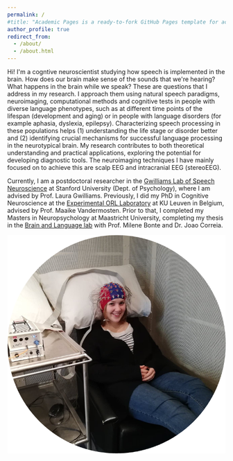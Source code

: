 ```yaml
---
permalink: /
#title: "Academic Pages is a ready-to-fork GitHub Pages template for academic personal websites"
author_profile: true
redirect_from: 
  - /about/
  - /about.html
---
```

Hi! I'm a cogntive neuroscientist studying how speech is implemented in the brain. 
How does our brain make sense of the sounds that we're hearing? 
What happens in the brain while we speak? 
These are questions that I address in my research. I approach them using natural speech paradigms, neuroimaging, computational methods and cognitive tests in people with diverse language phenotypes, such as at different time points of the lifespan (development and aging) or in people with language disorders (for example aphasia, dyslexia, epilepsy). Characterizing speech processing in these populations helps (1) understanding the life stage or disorder better and (2) identifying crucial mechanisms for successful language processing in the neurotypical brain. My research contributes to both theoretical understanding and practical applications, exploring the potential for developing diagnostic tools. The neuroimaging techniques I have mainly focused on to achieve this are scalp EEG and intracranial EEG (stereoEEG).

Currently, I am a postdoctoral researcher in the [Gwilliams Lab of Speech Neuroscience](https://gwilliamslab.stanford.edu/) at Stanford University (Dept. of Psychology), where I am advised by Prof. Laura Gwilliams. Previously, I did my PhD in Cognitive Neuroscience at the [Experimental ORL Laboratory](https://gbiomed.kuleuven.be/english/research/50000666/50000672) at KU Leuven in Belgium, advised by Prof. Maaike Vandermosten. Prior to that, I completed my Masters in Neuropsychology at Maastricht University, completing my thesis in the [Brain and Language lab](https://mbic-languagelab.nl/en/researcher/milene-bonte/) with Prof. Milene Bonte and Dr. Joao Correia. 

![Participating in a colleague's EEG experiment in 2018](../images/jill_eeg.png)